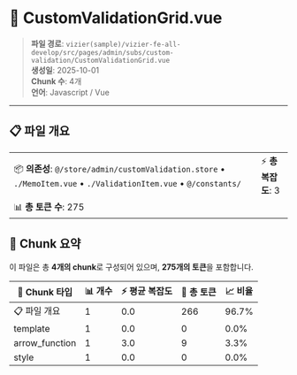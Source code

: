 # 📄 CustomValidationGrid.vue

> **파일 경로**: `vizier(sample)/vizier-fe-all-develop/src/pages/admin/subs/custom-validation/CustomValidationGrid.vue`  
> **생성일**: 2025-10-01  
> **Chunk 수**: 4개  
> **언어**: Javascript / Vue
---





## 📋 파일 개요

| | |
|--|--|
| 📦 **의존성**: `@/store/admin/customValidation.store` • `./MemoItem.vue` • `./ValidationItem.vue` • `@/constants/` | ⚡ **총 복잡도**: 3 |
| 📊 **총 토큰 수**: 275 |  |






## 🧩 Chunk 요약

이 파일은 총 **4개의 chunk**로 구성되어 있으며, **275개의 토큰**을 포함합니다.

| 🧩 Chunk 타입 | 📊 개수 | ⚡ 평균 복잡도 | 📝 총 토큰 | 📈 비율 |
|---------------|--------|-------------|----------|--------|
| 📋 파일 개요 | 1 | 0.0 | 266 | 96.7% |
| template | 1 | 0.0 | 0 | 0.0% |
| arrow_function | 1 | 3.0 | 9 | 3.3% |
| style | 1 | 0.0 | 0 | 0.0% |

